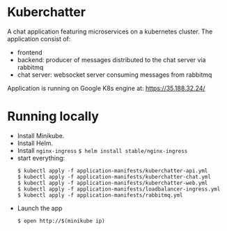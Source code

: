 # Kuberchatter
A chat application featuring microservices on a kubernetes cluster.
The application consist of:
  - frontend
  - backend: producer of messages distributed to the chat server via rabbitmq
  - chat server: websocket server consuming messages from rabbitmq

Application is running on Google K8s engine at: https://35.188.32.24/

# Running locally
- Install Minikube.
- Install Helm.
- Install `nginx-ingress`
  `$ helm install stable/nginx-ingress`
- start everything:
  ```
  $ kubectl apply -f application-manifests/kuberchatter-api.yml
  $ kubectl apply -f application-manifests/kuberchatter-chat.yml
  $ kubectl apply -f application-manifests/kuberchatter-web.yml
  $ kubectl apply -f application-manifests/loadbalancer-ingress.yml
  $ kubectl apply -f application-manifests/rabbitmq.yml
  ```
- Launch the app
  ```
  $ open http://$(minikube ip)
  ```
